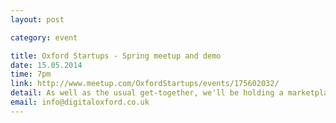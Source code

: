 ```yaml
---
layout: post

category: event

title: Oxford Startups - Spring meetup and demo 
date: 15.05.2014
time: 7pm
link: http://www.meetup.com/OxfordStartups/events/175602032/
detail: As well as the usual get-together, we'll be holding a marketplace style demo event with around 10 (mostly Oxford based) startups.
email: info@digitaloxford.co.uk
---
```

